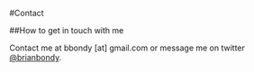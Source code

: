 #Contact

##How to get in touch with me

Contact me at bbondy [at] gmail.com or message me on twitter [@brianbondy](https://twitter.com/brianbondy).
